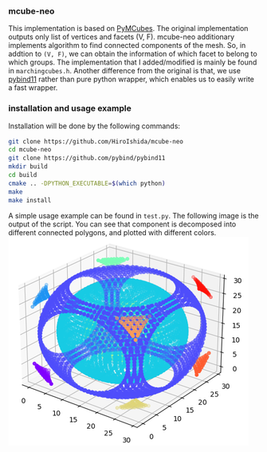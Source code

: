 ### mcube-neo
This implementation is based on [PyMCubes](https://github.com/pmneila/PyMCubes). The original implementation outputs only list of vertices and facets (V, F). mcube-neo additionary implements algorithm to find connected components of the mesh. So, in addtion to `(V, F)`, we can obtain the information of which facet to belong to which groups. The implementation that I added/modified is mainly be found in `marchingcubes.h`. Another difference from the original is that, we use [pybind11](https://github.com/pybind/pybind11) rather than pure python wrapper, which enables us to easily write a fast wrapper.

### installation and usage example
Installation will be done by the following commands:
```sh
git clone https://github.com/HiroIshida/mcube-neo
cd mcube-neo
git clone https://github.com/pybind/pybind11
mkdir build
cd build
cmake .. -DPYTHON_EXECUTABLE=$(which python)
make
make install
```

A simple usage example can be found in `test.py`. The following image is the output of the script. You can see that component is decomposed into different connected polygons, and plotted with different colors.
![imagetest](/figs/test.png)

